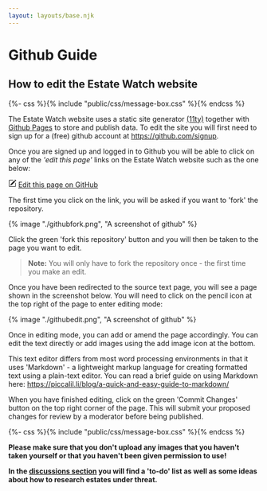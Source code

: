 ```yaml
---
layout: layouts/base.njk
---
```

# Github Guide
## How to edit the Estate Watch website
{%- css %}{% include "public/css/message-box.css" %}{% endcss %}
<div class="message-box">
The Estate Watch website uses a static site generator <a href="https://www.11ty.dev/"> (11ty)</a> together with <a href="https://pages.github.com/"> Github Pages</a> to store and publish data. To edit the site you will first need to sign up for a (free) github account at <a href="https://github.com/signup"> https://github.com/signup</a>.
</div>

Once you are signed up and logged in to Github you will be able to click on any of the _'edit this page'_ links on the Estate Watch website such as the one below:

<svg xmlns="http://www.w3.org/2000/svg" width="16" height="16" fill="currentColor" class="bi bi-pencil-square" viewBox="0 0 16 16">
  <path d="M15.502 1.94a.5.5 0 0 1 0 .706L14.459 3.69l-2-2L13.502.646a.5.5 0 0 1 .707 0l1.293 1.293zm-1.75 2.456-2-2L4.939 9.21a.5.5 0 0 0-.121.196l-.805 2.414a.25.25 0 0 0 .316.316l2.414-.805a.5.5 0 0 0 .196-.12l6.813-6.814z"/>
  <path fill-rule="evenodd" d="M1 13.5A1.5 1.5 0 0 0 2.5 15h11a1.5 1.5 0 0 0 1.5-1.5v-6a.5.5 0 0 0-1 0v6a.5.5 0 0 1-.5.5h-11a.5.5 0 0 1-.5-.5v-11a.5.5 0 0 1 .5-.5H9a.5.5 0 0 0 0-1H2.5A1.5 1.5 0 0 0 1 2.5z"/>
</svg>
		      <a href="https://github.com/estatewatch/estatewatch/blob/main/{{ page.inputPath }}">Edit this page on GitHub</a>

The first time you click on the link, you will be asked if you want to 'fork' the repository. 

{% image "./githubfork.png", "A screenshot of github" %}

Click the green 'fork this repository' button and you will then be taken to the page you want to edit. 

> **Note:** You will only have to fork the repository once - the first time you make an edit.

Once you have been redirected to the source text page, you will see a page shown in the screenshot below. You will need to click on the pencil icon at the top right of the page to enter editing mode:

{% image "./githubedit.png", "A screenshot of github" %}

Once in editing mode, you can add or amend the page accordingly. You can edit the text directly or add images using the add image icon at the bottom.

This text editor differs from most word processing environments in that it uses 'Markdown' - a lightweight markup language for creating formatted text using a plain-text editor. You can read a brief guide on using Markdown here: <https://piccalil.li/blog/a-quick-and-easy-guide-to-markdown/>

When you have finished editing, click on the green 'Commit Changes' button on the top right corner of the page. This will submit your proposed changes for review by a moderator before being published.

{%- css %}{% include "public/css/message-box.css" %}{% endcss %}
<div class="message-box-green">
<b>Please make sure that you don't upload any images that you haven't taken yourself or that you haven't been given permission to use!
</div>

In the [discussions section](https://github.com/estatewatch/estatewatch/discussions) you will find a 'to-do' list as well as some ideas about how to research estates under threat. 








